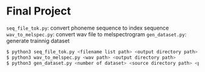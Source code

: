 # Final Project

`seq_file_tok.py`: convert phoneme sequence to index sequence
`wav_to_melspec.py`: convert wav file to melspectrogram
`gen_dataset.py`: generate trainnig dataset

```bash
$ python3 seq_file_tok.py <filename list path> <output directory path>
$ python3 wav_to_melspec.py <wav path> <output directory path>
$ python3 gen_dataset.py <number of dataset> <source directory path> <phoneme secquence dir path> <melspectrogram dir path> <output dir path> # Create a 100 dataset in dir ./ : 100 ./data_thchs30/data ./ 
```